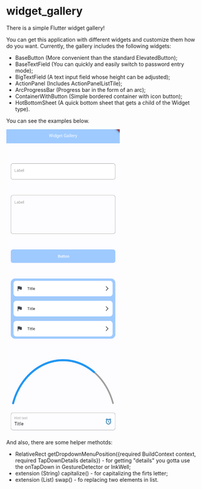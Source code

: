 # widget_gallery

There is a simple Flutter widget gallery!

You can get this application with different widgets and customize them how do you want.
Currently, the gallery includes the following widgets: 
- BaseButton (More convenient than the standard ElevatedButton);
- BaseTextField (You can quickly and easily switch to password entry mode); 
- BigTextField (A text input field whose height can be adjusted); 
- ActionPanel (Includes ActionPanelListTile);
- ArcProgressBar (Progress bar in the form of an arc);
- ContainerWithButton (Simple bordered container with icon button);
- HotBottomSheet (A quick bottom sheet that gets a child of the Widget type).

You can see the examples below.

<img src="example.png" width="300" height="600">  <img src="example_2.png" width="300" height="200">

And also, there are some helper methotds:
- RelativeRect getDropdownMenuPosition({required BuildContext context, required TapDownDetails details}) - for getting  "details" you gotta use the onTapDown in GestureDetector or InkWell;
- extension (String) capitalize() - for capitalizing the firts letter;
- extension (List) swap() - fo replacing two elements in list.
